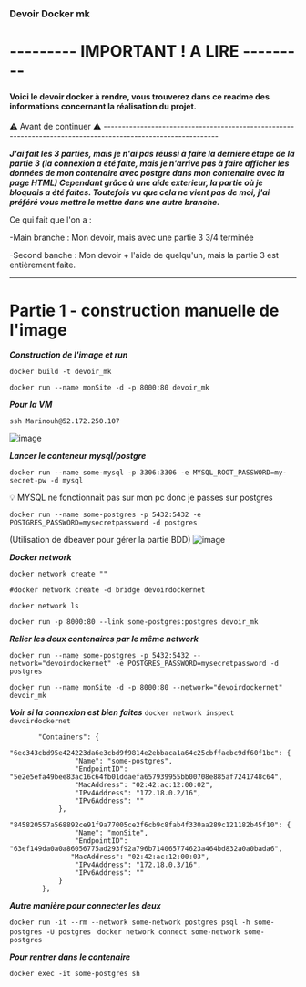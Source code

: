 ### Devoir Docker mk
 
 # --------- IMPORTANT ! A LIRE ---------
 
 #### Voici le devoir docker à rendre, vous trouverez dans ce readme des informations concernant la réalisation du projet.
 
 
 
 :warning: Avant de continuer :warning: -------------------------------------------------------------------------------------------------------------
 
 ***J'ai fait les 3 parties, mais je n'ai pas réussi à faire la dernière étape de la partie 3 (la connexion a été faite, mais je n'arrive pas à faire afficher les données de mon contenaire avec postgre dans mon contenaire avec la page HTML) Cependant grâce à une aide exterieur, la partie où je bloquais a été faites. Toutefois vu que cela ne vient pas de moi, j'ai préféré vous mettre le mettre dans une autre branche.***
 
Ce qui fait que l'on a :

-Main branche : Mon devoir, mais avec une partie 3 3/4 terminée

-Second banche : Mon devoir + l'aide de quelqu'un, mais la partie 3 est entièrement faite.

----

# Partie 1 - construction manuelle de l'image

***Construction de l'image et run***

`docker build -t devoir_mk`

`docker run --name monSite -d -p 8000:80 devoir_mk`

***Pour la VM***

`ssh Marinouh@52.172.250.107`

![image](https://user-images.githubusercontent.com/43178189/229358260-489f4ee0-c93d-4563-b929-a361c1b4a79a.png)



***Lancer le conteneur mysql/postgre***

`docker run --name some-mysql -p 3306:3306 -e MYSQL_ROOT_PASSWORD=my-secret-pw -d mysql`


:bulb: MYSQL ne fonctionnait pas sur mon pc donc je passes sur postgres


`docker run --name some-postgres -p 5432:5432 -e POSTGRES_PASSWORD=mysecretpassword -d postgres`

(Utilisation de dbeaver pour gérer la partie BDD)
![image](https://user-images.githubusercontent.com/43178189/229358338-0819580c-1020-40c5-b579-5c3f025eac2e.png)


***Docker network***

`docker network create ""`

`#docker network create -d bridge devoirdockernet`

`docker network ls`

`docker run -p 8000:80 --link some-postgres:postgres devoir_mk`

***Relier les deux contenaires par le même network***

`docker run --name some-postgres -p 5432:5432 --network="devoirdockernet" -e POSTGRES_PASSWORD=mysecretpassword -d postgres`

`docker run --name monSite -d -p 8000:80 --network="devoirdockernet" devoir_mk`

***Voir si la connexion est bien faites***
`docker network inspect devoirdockernet`

```
       "Containers": {
            "6ec343cbd95e424223da6e3cbd9f9814e2ebbaca1a64c25cbffaebc9df60f1bc": {
                "Name": "some-postgres",
                "EndpointID": "5e2e5efa49bee83ac16c64fb01ddaefa657939955bb00708e885af7241748c64",
                "MacAddress": "02:42:ac:12:00:02",
                "IPv4Address": "172.18.0.2/16",
                "IPv6Address": ""
            },
            "845820557a568892ce91f9a77005ce2f6cb9c8fab4f330aa289c121182b45f10": {
                "Name": "monSite",
                "EndpointID": "63ef149da0a0a86056775ad293f92a796b714065774623a464bd832a0a0bada6",
               "MacAddress": "02:42:ac:12:00:03",
                "IPv4Address": "172.18.0.3/16",
                "IPv6Address": ""
            }
        },
 ```

***Autre manière pour connecter les deux***

`docker run -it --rm --network some-network postgres psql -h some-postgres -U postgres
`
`docker network connect some-network some-postgres`


***Pour rentrer dans le contenaire***

`docker exec -it some-postgres sh`


